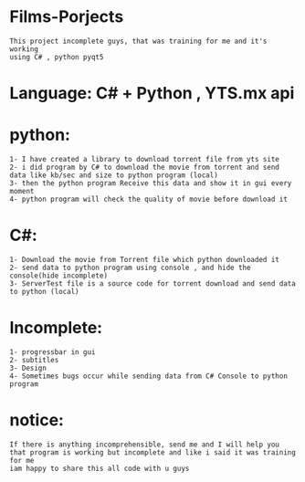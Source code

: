 # Films-Porjects
    This project incomplete guys, that was training for me and it's working
    using C# , python pyqt5
# Language: C# + Python , YTS.mx api

# python:
    1- I have created a library to download torrent file from yts site
    2- i did program by C# to download the movie from torrent and send data like kb/sec and size to python program (local)
    3- then the python program Receive this data and show it in gui every moment
    4- python program will check the quality of movie before download it
    
# C#:
    1- Download the movie from Torrent file which python downloaded it
    2- send data to python program using console , and hide the console(hide incomplete)
    3- ServerTest file is a source code for torrent download and send data to python (local)

    
    
# Incomplete: 
    1- progressbar in gui
    2- subtitles
    3- Design
    4- Sometimes bugs occur while sending data from C# Console to python program
    
# notice:
    If there is anything incomprehensible, send me and I will help you
    that program is working but incomplete and like i said it was training for me
    iam happy to share this all code with u guys
